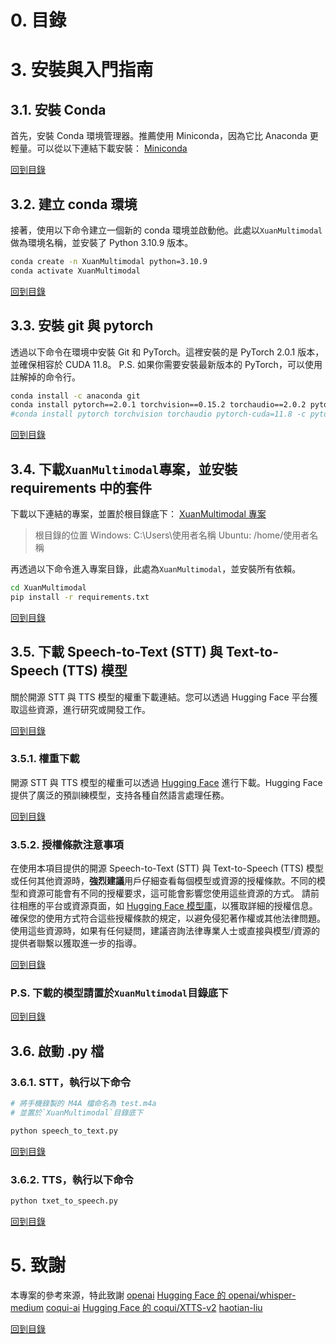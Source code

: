 # 0. 目錄

# 3. 安裝與入門指南
## 3.1. 安裝 Conda
首先，安裝 Conda 環境管理器。推薦使用 Miniconda，因為它比 Anaconda 更輕量。可以從以下連結下載安裝：
[Miniconda](https://docs.anaconda.com/free/miniconda/index.html)

[回到目錄](#0-目錄)


## 3.2. 建立 conda 環境
接著，使用以下命令建立一個新的 conda 環境並啟動他。此處以`XuanMultimodal`做為環境名稱，並安裝了 Python 3.10.9 版本。
```bash
conda create -n XuanMultimodal python=3.10.9
conda activate XuanMultimodal
```

[回到目錄](#0-目錄)


## 3.3. 安裝 git 與 pytorch
透過以下命令在環境中安裝 Git 和 PyTorch。這裡安裝的是 PyTorch 2.0.1 版本，並確保相容於 CUDA 11.8。
P.S. 如果你需要安裝最新版本的 PyTorch，可以使用註解掉的命令行。
```bash
conda install -c anaconda git
conda install pytorch==2.0.1 torchvision==0.15.2 torchaudio==2.0.2 pytorch-cuda=11.8 -c pytorch -c nvidia
#conda install pytorch torchvision torchaudio pytorch-cuda=11.8 -c pytorch -c nvidia
```

[回到目錄](#0-目錄)


## 3.4. 下載`XuanMultimodal`專案，並安裝 requirements 中的套件
下載以下連結的專案，並置於根目錄底下：
[XuanMultimodal 專案](https://github.com/shiuan89910/XuanMultimodal/archive/refs/heads/main.zip)
>根目錄的位置
>Windows: C:\Users\使用者名稱
>Ubuntu: /home/使用者名稱

再透過以下命令進入專案目錄，此處為`XuanMultimodal`，並安裝所有依賴。
```bash
cd XuanMultimodal
pip install -r requirements.txt
```

[回到目錄](#0-目錄)


## 3.5. 下載 Speech-to-Text (STT) 與 Text-to-Speech (TTS) 模型
關於開源 STT 與 TTS 模型的權重下載連結。您可以透過 Hugging Face 平台獲取這些資源，進行研究或開發工作。

[回到目錄](#0-目錄)

### 3.5.1. 權重下載
開源 STT 與 TTS 模型的權重可以透過 [Hugging Face](https://huggingface.co/models) 進行下載。Hugging Face 提供了廣泛的預訓練模型，支持各種自然語言處理任務。

[回到目錄](#0-目錄)

### 3.5.2. 授權條款注意事項
在使用本項目提供的開源 Speech-to-Text (STT) 與 Text-to-Speech (TTS) 模型或任何其他資源時，**強烈建議**用戶仔細查看每個模型或資源的授權條款。不同的模型和資源可能會有不同的授權要求，這可能會影響您使用這些資源的方式。
請前往相應的平台或資源頁面，如 [Hugging Face 模型庫](https://huggingface.co/models)，以獲取詳細的授權信息。確保您的使用方式符合這些授權條款的規定，以避免侵犯著作權或其他法律問題。
使用這些資源時，如果有任何疑問，建議咨詢法律專業人士或直接與模型/資源的提供者聯繫以獲取進一步的指導。

[回到目錄](#0-目錄)

### P.S. 下載的模型請置於`XuanMultimodal`目錄底下

[回到目錄](#0-目錄)


## 3.6. 啟動 .py 檔
### 3.6.1. STT，執行以下命令
```bash
# 將手機錄製的 M4A 檔命名為 test.m4a
# 並置於`XuanMultimodal`目錄底下

python speech_to_text.py
```

[回到目錄](#0-目錄)

### 3.6.2. TTS，執行以下命令
```bash
python txet_to_speech.py
```

[回到目錄](#0-目錄)



# 5. 致謝
本專案的參考來源，特此致謝
[openai](https://github.com/openai/whisper)
[Hugging Face 的 openai/whisper-medium]([https://huggingface.co/coqui/XTTS-v2](https://huggingface.co/openai/whisper-medium))
[coqui-ai](https://github.com/coqui-ai/TTS)
[Hugging Face 的 coqui/XTTS-v2](https://huggingface.co/coqui/XTTS-v2)
[haotian-liu](https://github.com/haotian-liu/LLaVA)

[回到目錄](#0-目錄)

